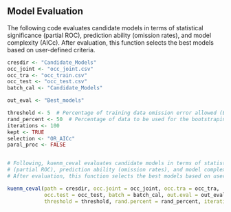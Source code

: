 ## Model Evaluation
The following code evaluates candidate models in terms of statistical significance (partial ROC), prediction ability (omission rates), and model complexity (AICc). After evaluation, this function selects the best models based on user-defined criteria.  

```r
cresdir <- "Candidate_Models"
occ_joint <- "occ_joint.csv"
occ_tra <- "occ_train.csv"
occ_test <- "occ_test.csv"
batch_cal <- "Candidate_Models"

out_eval <- "Best_models"

threshold <- 5  # Percentage of training data omission error allowed (E); default = 5
rand_percent <- 50  # Percentage of data to be used for the bootstraping process when calculating partial ROCs; default = 50
iterations <- 100
kept <- TRUE
selection <- "OR_AICc"
paral_proc <- FALSE


# Following, kuenm_ceval evaluates candidate models in terms of statistical significance 
# (partial ROC), prediction ability (omission rates), and model complexity (AICc). 
# After evaluation, this function selects the best models based on user-defined criteria.

kuenm_ceval(path = cresdir, occ.joint = occ_joint, occ.tra = occ_tra, 
            occ.test = occ_test, batch = batch_cal, out.eval = out_eval,
            threshold = threshold, rand.percent = rand_percent, iterations             = iterations, kept = kept, selection = selection, parallel.proc = paral_proc)
```

